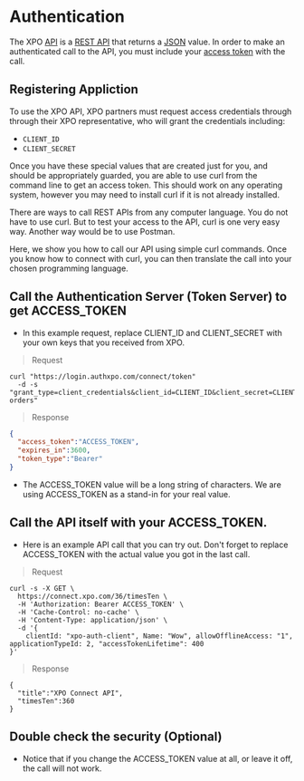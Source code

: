# Authentication

The XPO [API](https://en.wikipedia.org/wiki/Application_programming_interface) is a [REST API](https://en.wikipedia.org/wiki/Representational_state_transfer) that returns a [JSON](https://www.json.org/) value.  In order to make an authenticated call to the API, you must include your [access token](https://en.wikipedia.org/wiki/Access_token) with the call.

## Registering Appliction

To use the XPO API, XPO partners must request access credentials through through their XPO representative, who will grant the credentials including:

* `CLIENT_ID`
* `CLIENT_SECRET`

Once you have these special values that are created just for you, and should be appropriately guarded, you are able to use curl from the command line to get an access token.  This should work on any operating system, however you may need to install curl if it is not already installed.

There are ways to call REST APIs from any computer language.  You do not have to use curl.  But to test your access to the API, curl is one very easy way.  Another way would be to use Postman.

Here, we show you how to call our API using simple curl commands.  Once you know how to connect with curl, you can then translate the call into your chosen programming language.

## Call the Authentication Server (Token Server) to get ACCESS_TOKEN

- In this example request, replace CLIENT_ID and CLIENT_SECRET with your own keys that you received from XPO.

> Request

```shell
curl "https://login.authxpo.com/connect/token"
  -d -s "grant_type=client_credentials&client_id=CLIENT_ID&client_secret=CLIENT_SECRET&scope=connect-orders"
```

> Response

```json
{
  "access_token":"ACCESS_TOKEN",
  "expires_in":3600,
  "token_type":"Bearer"
}
```

- The ACCESS_TOKEN value will be a long string of characters.  We are using ACCESS_TOKEN as a stand-in for your real value.

## Call the API itself with your ACCESS_TOKEN.

- Here is an example API call that you can try out.  Don't forget to replace ACCESS_TOKEN with the actual value you got in the last call.

> Request

```shell
curl -s -X GET \
  https://connect.xpo.com/36/timesTen \
  -H 'Authorization: Bearer ACCESS_TOKEN' \
  -H 'Cache-Control: no-cache' \
  -H 'Content-Type: application/json' \
  -d '{
	clientId: "xpo-auth-client", Name: "Wow", allowOfflineAccess: "1", applicationTypeId: 2, "accessTokenLifetime": 400
}'
```

> Response

```
{
  "title":"XPO Connect API",
  "timesTen":360
}
```

## Double check the security (Optional)

- Notice that if you change the ACCESS_TOKEN value at all, or leave it off, the call will not work.
